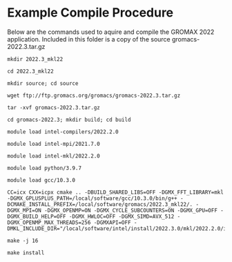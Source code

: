 # Example Compile Procedure

Below are the commands used to aquire and compile the GROMAX 2022 application. Included in this folder is a copy of the source gromacs-2022.3.tar.gz

```console
mkdir 2022.3_mkl22

cd 2022.3_mkl22

mkdir source; cd source

wget ftp://ftp.gromacs.org/gromacs/gromacs-2022.3.tar.gz

tar -xvf gromacs-2022.3.tar.gz

cd gromacs-2022.3; mkdir build; cd build

module load intel-compilers/2022.2.0

module load intel-mpi/2021.7.0

module load intel-mkl/2022.2.0

module load python/3.9.7

module load gcc/10.3.0

CC=icx CXX=icpx cmake .. -DBUILD_SHARED_LIBS=OFF -DGMX_FFT_LIBRARY=mkl -DGMX_GPLUSPLUS_PATH=/local/software/gcc/10.3.0/bin/g++ -DCMAKE_INSTALL_PREFIX=/local/software/gromacs/2022.3_mkl22/. -DGMX_MPI=ON -DGMX_OPENMP=ON -DGMX_CYCLE_SUBCOUNTERS=ON -DGMX_GPU=OFF -DGMX_BUILD_HELP=OFF -DGMX_HWLOC=OFF -DGMX_SIMD=AVX_512 -DGMX_OPENMP_MAX_THREADS=256 -DGMXAPI=OFF -DMKL_INCLUDE_DIR="/local/software/intel/install/2022.3.0/mkl/2022.2.0/include/"

make -j 16 

make install
```